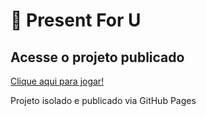 # 🎁 Present For U 

## Acesse o projeto publicado

[Clique aqui para jogar!](https://eusoubabi.github.io/PresentForU/)

Projeto isolado e publicado via GitHub Pages



